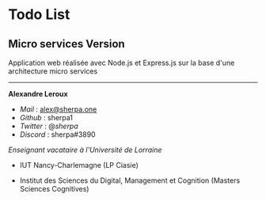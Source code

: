 # Todo List

## Micro services Version

Application web réalisée avec Node.js et Express.js sur la base d'une architecture micro services

---

**Alexandre Leroux**

- _Mail_ : alex@sherpa.one
- _Github_ : sherpa1
- _Twitter_ : @_sherpa_
- _Discord_ : sherpa#3890

_Enseignant vacataire à l'Université de Lorraine_

- IUT Nancy-Charlemagne (LP Ciasie)

- Institut des Sciences du Digital, Management et Cognition (Masters Sciences Cognitives)
